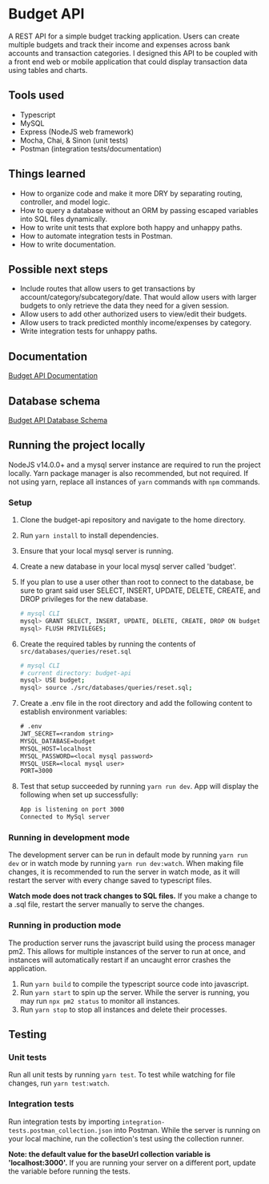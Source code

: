 # Budget API

A REST API for a simple budget tracking application. Users can create multiple budgets and track their income and expenses across bank accounts and transaction categories. I designed this API to be coupled with a front end web or mobile application that could display transaction data using tables and charts.

## Tools used

- Typescript
- MySQL
- Express (NodeJS web framework)
- Mocha, Chai, & Sinon (unit tests)
- Postman (integration tests/documentation)

## Things learned

- How to organize code and make it more DRY by separating routing, controller, and model logic.
- How to query a database without an ORM by passing escaped variables into SQL files dynamically.
- How to write unit tests that explore both happy and unhappy paths.
- How to automate integration tests in Postman.
- How to write documentation.

## Possible next steps

- Include routes that allow users to get transactions by account/category/subcategory/date. That would allow users with larger budgets to only retrieve the data they need for a given session.
- Allow users to add other authorized users to view/edit their budgets.
- Allow users to track predicted monthly income/expenses by category.
- Write integration tests for unhappy paths.

## Documentation

[Budget API Documentation](https://documenter.getpostman.com/view/14663488/TzJuAdH2)

## Database schema

[Budget API Database Schema](https://drawsql.app/shane-mcfadden/diagrams/budget-api)

## Running the project locally

NodeJS v14.0.0+ and a mysql server instance are required to run the project locally. Yarn package manager is also recommended, but not required. If not using yarn, replace all instances of `yarn` commands with `npm` commands.

### Setup

1. Clone the budget-api repository and navigate to the home directory.
2. Run `yarn install` to install dependencies.
3. Ensure that your local mysql server is running.
4. Create a new database in your local mysql server called 'budget'.
5. If you plan to use a user other than root to connect to the database, be sure to grant said user SELECT, INSERT, UPDATE, DELETE, CREATE, and DROP privileges for the new database.

   ```sh
   # mysql CLI
   mysql> GRANT SELECT, INSERT, UPDATE, DELETE, CREATE, DROP ON budget.* TO '<user>'@'localhost';
   mysql> FLUSH PRIVILEGES;
   ```

6. Create the required tables by running the contents of `src/databases/queries/reset.sql`

   ```sh
   # mysql CLI
   # current directory: budget-api
   mysql> USE budget;
   mysql> source ./src/databases/queries/reset.sql;
   ```

7. Create a .env file in the root directory and add the following content to establish environment variables:

   ```txt
   # .env
   JWT_SECRET=<random string>
   MYSQL_DATABASE=budget
   MYSQL_HOST=localhost
   MYSQL_PASSWORD=<local mysql password>
   MYSQL_USER=<local mysql user>
   PORT=3000
   ```

8. Test that setup succeeded by running `yarn run dev`. App will display the following when set up successfully:

   ```sh
   App is listening on port 3000
   Connected to MySql server
   ```

### Running in development mode

The development server can be run in default mode by running `yarn run dev` or in watch mode by running `yarn run dev:watch`. When making file changes, it is recommended to run the server in watch mode, as it will restart the server with every change saved to typescript files.

**Watch mode does not track changes to SQL files.** If you make a change to a .sql file, restart the server manually to serve the changes.

### Running in production mode

The production server runs the javascript build using the process manager pm2. This allows for multiple instances of the server to run at once, and instances will automatically restart if an uncaught error crashes the application.

1. Run `yarn build` to compile the typescript source code into javascript.
2. Run `yarn start` to spin up the server. While the server is running, you may run `npx pm2 status` to monitor all instances.
3. Run `yarn stop` to stop all instances and delete their processes.

## Testing

### Unit tests

Run all unit tests by running `yarn test`. To test while watching for file changes, run `yarn test:watch`.

### Integration tests

Run integration tests by importing `integration-tests.postman_collection.json` into Postman. While the server is running on your local machine, run the collection's test using the collection runner.

**Note: the default value for the baseUrl collection variable is 'localhost:3000'.** If you are running your server on a different port, update the variable before running the tests.
